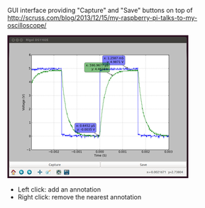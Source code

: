GUI interface providing "Capture" and "Save" buttons on top of    
http://scruss.com/blog/2013/12/15/my-raspberry-pi-talks-to-my-oscilloscope/

![Screenshot](/doc/screenshot.png?raw=true)

* Left click: add an annotation
* Right click: remove the nearest annotation
